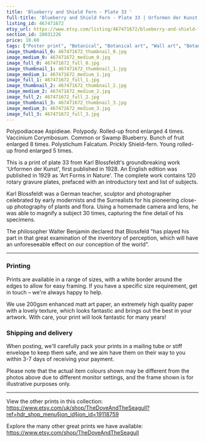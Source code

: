 ```yaml
---
title: 'Blueberry and Shield Fern - Plate 33 '
full-title: 'Blueberry and Shield Fern - Plate 33 | Urformen der Kunst | Karl Blossfeldt |  Botanical print, wall art, room decor, black & white, vintage'
listing_id: 467471672
etsy_url: https://www.etsy.com/listing/467471672/blueberry-and-shield-fern-plate-33?utm_source=site&utm_medium=api&utm_campaign=api
section_id: 28031226
price: 10.60
tags: ["Poster print", "Botanical", "Botanical art", "Wall art", "Botanical poster", "Photograph", "Vintage", "Black and white", "Sepia", "Minimal", "High quality print", "Botanical print", "Urformen der Kunst"]
image_thumbnail_0: 467471672_thumbnail_0.jpg
image_medium_0: 467471672_medium_0.jpg
image_full_0: 467471672_full_0.jpg
image_thumbnail_1: 467471672_thumbnail_1.jpg
image_medium_1: 467471672_medium_1.jpg
image_full_1: 467471672_full_1.jpg
image_thumbnail_2: 467471672_thumbnail_2.jpg
image_medium_2: 467471672_medium_2.jpg
image_full_2: 467471672_full_2.jpg
image_thumbnail_3: 467471672_thumbnail_3.jpg
image_medium_3: 467471672_medium_3.jpg
image_full_3: 467471672_full_3.jpg
---
```

Polypodiaceae Aspidieae. Polypody. Rolled-up frond enlarged 4 times. 
Vaccinium Corymbosum. Common or Swamp Blueberry. Bunch of fruit enlarged 8 times. Polystichum Falcatum. Prickly Shield-fern. Young rolled-up frond enlarged 5 times.

This is a print of plate 33 from Karl Blossfeldt&#39;s groundbreaking work &#39;Urformen der Kunst&#39;, first published in 1928. An English edition was published in 1929 as &#39;Art Forms in Nature&#39;. The complete work contains 120 rotary gravure plates, prefaced with an introductory text and list of subjects.

Karl Blossfeldt was a German teacher, sculptor and photographer celebrated by early modernists and the Surrealists for his pioneering close-up photography of plants and flora. Using a homemade camera and lens, he was able to magnify a subject 30 times, capturing the fine detail of his specimens.

The philosopher Walter Benjamin declared that Blossfeld &quot;has played his part in that great examination of the inventory of perception, which will have an unforeseeable effect on our conception of the world&quot;. 

---

### Printing

Prints are available in a range of sizes, with a white border around the edges to allow for easy framing. If you have a specific size requirement, get in touch – we&#39;re always happy to help.

We use 200gsm enhanced matt art paper, an extremely high quality paper with a lovely texture, which looks fantastic and brings out the best in your artwork. With care, your print will look fantastic for many years!

### Shipping and delivery

When posting, we&#39;ll carefully pack your prints in a mailing tube or stiff envelope to keep them safe, and we aim have them on their way to you within 3-7 days of receiving your payment.

Please note that the actual item colours shown may be different from the photos above due to different monitor settings, and the frame shown is for illustrative purposes only.

---

View the other prints in this collection: https://www.etsy.com/uk/shop/TheDoveAndTheSeagull?ref=hdr_shop_menu§ion_id§ion_id=19118759

Explore the many other great prints we have available: https://www.etsy.com/shop/TheDoveAndTheSeagull
